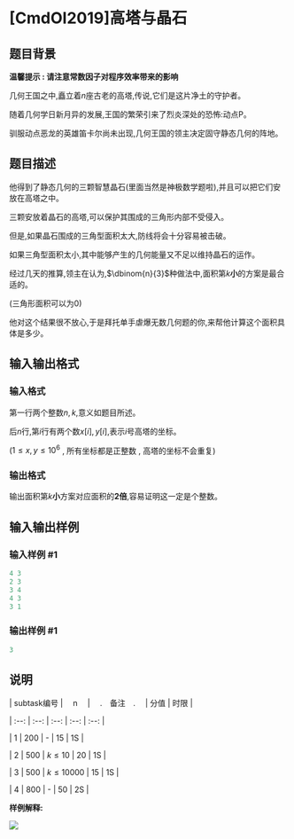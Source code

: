 # [CmdOI2019]高塔与晶石

## 题目背景

**温馨提示 : 请注意常数因子对程序效率带来的影响**

几何王国之中,矗立着$n$座古老的高塔,传说,它们是这片净土的守护者。

随着几何学日新月异的发展,王国的繁荣引来了烈炎深处的恐怖:动点P。

驯服动点恶龙的英雄笛卡尔尚未出现,几何王国的领主决定固守静态几何的阵地。

## 题目描述

他得到了静态几何的三颗智慧晶石(里面当然是神极数学题啦),并且可以把它们安放在高塔之中。

三颗安放着晶石的高塔,可以保护其围成的三角形内部不受侵入。

但是,如果晶石围成的三角型面积太大,防线将会十分容易被击破。

如果三角型面积太小,其中能够产生的几何能量又不足以维持晶石的运作。

经过几天的推算,领主在认为,$\dbinom{n}{3}$种做法中,面积第$k$**小**的方案是最合适的。

(三角形面积可以为0)

他对这个结果很不放心,于是拜托单手虐爆无数几何题的你,来帮他计算这个面积具体是多少。

## 输入输出格式

### 输入格式

第一行两个整数$n,k$,意义如题目所述。

后$n$行,第$i$行有两个数$x[i],y[i]$,表示$i$号高塔的坐标。

($1\leq x,y \leq 10^6$ , 所有坐标都是正整数 , 高塔的坐标不会重复)

### 输出格式

输出面积第$k$**小**方案对应面积的**2倍**,容易证明这一定是个整数。

## 输入输出样例

### 输入样例 #1

```cpp
4 3
2 3
3 4
4 3
3 1
```


### 输出样例 #1

```cpp
3
```


## 说明

| subtask编号 | 　n　 | 　.　备注　.　 | 分值 | 时限 |

| :--: | :--: | :--: | :--: | :--: |

| 1 | 200 | - | 15 | 1S |

| 2 | 500 | $k\leq10$ | 20 | 1S |

| 3 | 500 | $k\leq10000$ | 15 | 1S |

| 4 | 800 | - | 50 | 2S |

**样例解释:**

![](https://cdn.luogu.com.cn/upload/image_hosting/y3is3hxv.png)

